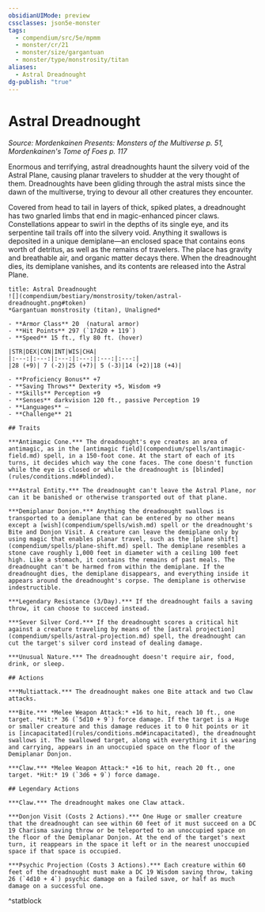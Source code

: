 ```yaml
---
obsidianUIMode: preview
cssclasses: json5e-monster
tags:
  - compendium/src/5e/mpmm
  - monster/cr/21
  - monster/size/gargantuan
  - monster/type/monstrosity/titan
aliases:
  - Astral Dreadnought
dg-publish: "true"
---
```

# Astral Dreadnought
*Source: Mordenkainen Presents: Monsters of the Multiverse p. 51, Mordenkainen's Tome of Foes p. 117*  

Enormous and terrifying, astral dreadnoughts haunt the silvery void of the Astral Plane, causing planar travelers to shudder at the very thought of them. Dreadnoughts have been gliding through the astral mists since the dawn of the multiverse, trying to devour all other creatures they encounter.

Covered from head to tail in layers of thick, spiked plates, a dreadnought has two gnarled limbs that end in magic-enhanced pincer claws. Constellations appear to swirl in the depths of its single eye, and its serpentine tail trails off into the silvery void. Anything it swallows is deposited in a unique demiplane—an enclosed space that contains eons worth of detritus, as well as the remains of travelers. The place has gravity and breathable air, and organic matter decays there. When the dreadnought dies, its demiplane vanishes, and its contents are released into the Astral Plane.

```ad-statblock
title: Astral Dreadnought
![](compendium/bestiary/monstrosity/token/astral-dreadnought.png#token)
*Gargantuan monstrosity (titan), Unaligned*

- **Armor Class** 20  (natural armor)
- **Hit Points** 297 (`17d20 + 119`)
- **Speed** 15 ft., fly 80 ft. (hover)

|STR|DEX|CON|INT|WIS|CHA|
|:---:|:---:|:---:|:---:|:---:|:---:|
|28 (+9)| 7 (-2)|25 (+7)| 5 (-3)|14 (+2)|18 (+4)|

- **Proficiency Bonus** +7
- **Saving Throws** Dexterity +5, Wisdom +9
- **Skills** Perception +9
- **Senses** darkvision 120 ft., passive Perception 19
- **Languages** —
- **Challenge** 21

## Traits

***Antimagic Cone.*** The dreadnought's eye creates an area of antimagic, as in the [antimagic field](compendium/spells/antimagic-field.md) spell, in a 150-foot cone. At the start of each of its turns, it decides which way the cone faces. The cone doesn't function while the eye is closed or while the dreadnought is [blinded](rules/conditions.md#blinded).

***Astral Entity.*** The dreadnought can't leave the Astral Plane, nor can it be banished or otherwise transported out of that plane.

***Demiplanar Donjon.*** Anything the dreadnought swallows is transported to a demiplane that can be entered by no other means except a [wish](compendium/spells/wish.md) spell or the dreadnought's Bite and Donjon Visit. A creature can leave the demiplane only by using magic that enables planar travel, such as the [plane shift](compendium/spells/plane-shift.md) spell. The demiplane resembles a stone cave roughly 1,000 feet in diameter with a ceiling 100 feet high. Like a stomach, it contains the remains of past meals. The dreadnought can't be harmed from within the demiplane. If the dreadnought dies, the demiplane disappears, and everything inside it appears around the dreadnought's corpse. The demiplane is otherwise indestructible.

***Legendary Resistance (3/Day).*** If the dreadnought fails a saving throw, it can choose to succeed instead.

***Sever Silver Cord.*** If the dreadnought scores a critical hit against a creature traveling by means of the [astral projection](compendium/spells/astral-projection.md) spell, the dreadnought can cut the target's silver cord instead of dealing damage.

***Unusual Nature.*** The dreadnought doesn't require air, food, drink, or sleep.

## Actions

***Multiattack.*** The dreadnought makes one Bite attack and two Claw attacks.

***Bite.*** *Melee Weapon Attack:* +16 to hit, reach 10 ft., one target. *Hit:* 36 (`5d10 + 9`) force damage. If the target is a Huge or smaller creature and this damage reduces it to 0 hit points or it is [incapacitated](rules/conditions.md#incapacitated), the dreadnought swallows it. The swallowed target, along with everything it is wearing and carrying, appears in an unoccupied space on the floor of the Demiplanar Donjon.

***Claw.*** *Melee Weapon Attack:* +16 to hit, reach 20 ft., one target. *Hit:* 19 (`3d6 + 9`) force damage.

## Legendary Actions

***Claw.*** The dreadnought makes one Claw attack.

***Donjon Visit (Costs 2 Actions).*** One Huge or smaller creature that the dreadnought can see within 60 feet of it must succeed on a DC 19 Charisma saving throw or be teleported to an unoccupied space on the floor of the Demiplanar Donjon. At the end of the target's next turn, it reappears in the space it left or in the nearest unoccupied space if that space is occupied.

***Psychic Projection (Costs 3 Actions).*** Each creature within 60 feet of the dreadnought must make a DC 19 Wisdom saving throw, taking 26 (`4d10 + 4`) psychic damage on a failed save, or half as much damage on a successful one.
```
^statblock